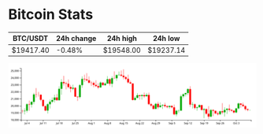 # Bitcoin Stats

BTC/USDT|24h change|24h high|24h low|
|---|---|---|---|
|$19417.40|-0.48%|$19548.00|$19237.14|

<img src="./chart.svg">
